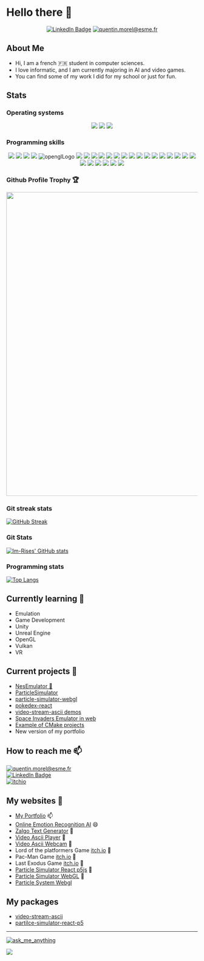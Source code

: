 # Hello there 👋

<!-- Docs for Readme APi display -->
<!-- 
https://github.com/anuraghazra/github-readme-stats
https://dev.to/envoy_/150-badges-for-github-pnk
https://github.com/ryo-ma/github-profile-trophy
https://github-readme-streak-stats.herokuapp.com/demo/?user=Im-Rises&theme=dark&hide_border=true&date_format=&locale=en&properties=background
https://www.profileme.dev/create-profile
-->

<p align="center">
    <a href="https://www.linkedin.com/in/quentin-morel-630b4215a/"><img src="https://img.shields.io/badge/LinkedIn-0077B5?style=for-the-badge&logo=linkedin&logoColor=white" alt="LinkedIn Badge"></a>
    <a href="mailto:quentin.morel@esme.fr"><img src="https://img.shields.io/badge/Microsoft_Outlook-0078D4?style=for-the-badge&logo=microsoft-outlook&logoColor=white" alt="quentin.morel@esme.fr"></a>
</p>

## About Me 

- Hi, I am a french 🇫🇷 student in computer sciences.  
- I love informatic, and I am currently majoring in AI and video games.
- You can find some of my work I did for my school or just for fun.

## Stats

### Operating systems

<p align='center'>
    <img src="https://img.shields.io/badge/Windows-0078D6?style=for-the-badge&logo=windows&logoColor=white">
    <img src="https://img.shields.io/badge/Ubuntu-E95420?style=for-the-badge&logo=ubuntu&logoColor=white">
    <img src="https://img.shields.io/badge/Android-3DDC84?style=for-the-badge&logo=android&logoColor=white">
</p>

### Programming skills

<p align="center">
<img src="https://img.shields.io/badge/GIT-E44C30?style=for-the-badge&logo=git&logoColor=white">
<img src="https://img.shields.io/badge/C-00599C?style=for-the-badge&logo=c&logoColor=white">
<img src="https://img.shields.io/badge/C%2B%2B-00599C?style=for-the-badge&logo=c%2B%2B&logoColor=white">
<img src="https://img.shields.io/badge/C%23-239120?style=for-the-badge&logo=c-sharp&logoColor=white">
<img src="https://img.shields.io/badge/OpenGL-FFFFFF?style=for-the-badge&logo=opengl" alt="openglLogo"/>
<img src="https://img.shields.io/badge/Rust-000000?style=for-the-badge&logo=rust&logoColor=white">
<img src="https://img.shields.io/badge/Python-3776AB?style=for-the-badge&logo=python&logoColor=white">
<img src="https://img.shields.io/badge/Java-ED8B00?style=for-the-badge&logo=java&logoColor=white">
<img src="https://img.shields.io/badge/HTML5-E34F26?style=for-the-badge&logo=html5&logoColor=white">
<img src="https://img.shields.io/badge/Sass-CC6699?style=for-the-badge&logo=sass&logoColor=white">    
<img src="https://img.shields.io/badge/CSS3-1572B6?style=for-the-badge&logo=css3&logoColor=white">
<img src="https://img.shields.io/badge/PHP-777BB4?style=for-the-badge&logo=php&logoColor=white">
<img src="https://img.shields.io/badge/React-20232A?style=for-the-badge&logo=react&logoColor=61DAFB">
<img src="https://img.shields.io/badge/TypeScript-007ACC?style=for-the-badge&logo=typescript&logoColor=white">
<img src="https://img.shields.io/badge/JavaScript-323330?style=for-the-badge&logo=javascript&logoColor=F7DF1E">
<img src="https://camo.githubusercontent.com/6a8b20fc1ddb794223a4367e9335b7b61e493bb0a5f12ee034aa2b73644a12db/68747470733a2f2f696d672e736869656c64732e696f2f62616467652f626c617a6f722d2532333531324244342e7376673f267374796c653d666f722d7468652d6261646765266c6f676f3d626c617a6f72266c6f676f436f6c6f723d7768697465">
<img src="https://img.shields.io/badge/Node.js-43853D?style=for-the-badge&logo=node.js&logoColor=white">
<img src="https://img.shields.io/badge/SQLite-07405E?style=for-the-badge&logo=sqlite&logoColor=white">
<img src="https://img.shields.io/badge/Shell_Script-121011?style=for-the-badge&logo=gnu-bash&logoColor=white">
<img src="https://img.shields.io/badge/Unity-100000?style=for-the-badge&logo=unity&logoColor=white">
<img src="https://img.shields.io/badge/-Unreal%20Engine-313131?style=for-the-badge&logo=unreal-engine&logoColor=white">
<img src="https://img.shields.io/badge/Dart-0175C2?style=for-the-badge&logo=dart&logoColor=white">
<img src="https://img.shields.io/badge/Flutter-02569B?style=for-the-badge&logo=flutter&logoColor=white">
<img src="https://img.shields.io/badge/Markdown-000000?style=for-the-badge&logo=markdown&logoColor=white">
<img src="https://img.shields.io/badge/Overleaf-47A141?style=for-the-badge&logo=Overleaf&logoColor=white">
<img src="https://camo.githubusercontent.com/87f8b4bfb89380f96a10d753be68a6d8d214160f908af4487557b20083ffc601/68747470733a2f2f696d672e736869656c64732e696f2f62616467652f4c615465582d3437413134313f7374796c653d666f722d7468652d6261646765266c6f676f3d4c61546558266c6f676f436f6c6f723d7768697465">    
<img src="https://www.mathworks.com/matlabcentral/images/matlab-file-exchange.svg">
</p>

<!--
### Github commits

<a href="http://www.github.com/Im-Rises"><img src="https://activity-graph.herokuapp.com/graph?username=Im-Rises&bg_color=1a1b27&color=ffffff&line=0891b2&point=ffffff&area_color=1c1917&area=true&hide_border=true&custom_title=GitHub%20Commits%20Graph" alt="GitHub Commits Graph" /></a>
-->

### Github Profile Trophy 🏆

<a href="https://github.com/Im-Rises?tab=repositories">
  <img width=800 src="https://github-profile-trophy.vercel.app/?username=Im-Rises&column=8&theme=gruvbox&no-frame=true"/>
</a>

### Git streak stats

[![GitHub Streak](https://github-readme-streak-stats.herokuapp.com?user=Im-Rises&theme=tokyonight&hide_border=true)](https://github.com/Im-Rises?tab=repositories)

### Git Stats

[![Im-Rises' GitHub stats](https://github-readme-stats.vercel.app/api?username=Im-Rises&show_icons=true&count_private=true&hide_border=true&theme=tokyonight)](https://github.com/Im-Rises)
<!--<img align="center" src="https://github-readme-stats.vercel.app/api?username=Im-Rises&show_icons=true&count_private=true&theme=tokyonight">-->

### Programming stats

[![Top Langs](https://github-readme-stats.vercel.app/api/top-langs/?username=Im-Rises&langs_count=10&hide=Objective-C,html,css,assembly,php,dart,scss,java,jupyter%20notebook&layout=compact&hide_border=true&theme=tokyonight)](https://github.com/Im-Rises?tab=repositories)

## Currently learning 🌱

- Emulation
- Game Development
- Unity
- Unreal Engine
- OpenGL
- Vulkan
- VR

## Current projects 🔭

- <a href="https://github.com/Im-Rises/NesEmulator">NesEmulator 👾</a>
- <a href="https://github.com/Im-Rises/ParticleSimulator">ParticleSimulator</a>
- <a href="https://github.com/Im-Rises/particle-simulator-webgl">particle-simulator-webgl</a>
- <a href="https://github.com/Im-Rises/pokedex-react">pokedex-react</a>
- <a href="https://github.com/Im-Rises/video-stream-ascii">video-stream-ascii demos</a>
- <a href="https://github.com/Im-Rises/space-invaders-arcade-emulator">Space Invaders Emulator in web</a>
- <a href="https://github.com/Im-Rises/CMake-Cpp-Library-Example">Example of CMake projects</a>
- New version of my portfolio

## How to reach me 📫

<a href="mailto:quentin.morel@esme.fr"><img src="https://img.shields.io/badge/Microsoft_Outlook-0078D4?style=for-the-badge&logo=microsoft-outlook&logoColor=white" alt="quentin.morel@esme.fr"></a>  
<a href="https://www.linkedin.com/in/quentin-morel-630b4215a/"><img src="https://img.shields.io/badge/LinkedIn-0077B5?style=for-the-badge&logo=linkedin&logoColor=white" alt="LinkedIn Badge"></a>  
<a href="https://im-rises.itch.io"><img src="https://img.shields.io/badge/Itch.io-FA5C5C?style=for-the-badge&logo=itchdotio&logoColor=white" alt="itchio"></a>

## My websites 💬

- [My Portfolio](https://im-rises.github.io) 📫
- [Online Emotion Recognition AI](https://github.com/Im-Rises/emotion-recognition-website) 😄
- [Zalgo Text Generator](https://im-rises.github.io/zalgo-generator/) 💬
- [Video Ascii Player](https://im-rises.github.io/video-stream-ascii-player/) 🤔
- [Video Ascii Webcam](https://im-rises.github.io/video-stream-ascii-webcam/) 🤔
- Lord of the platformers Game [itch.io](https://im-rises.itch.io/platformer-king) 👾
- Pac-Man Game [itch.io](https://im-rises.github.io/PacManUnity/) 👾
- Last Exodus Game [itch.io](https://fromiel.itch.io/le-dernier-exode) 👾
- [Particle Simulator React p5js](https://im-rises.github.io/particle-simulator-react-p5-website) 🌟
- [Particle Simulator WebGL](https://im-rises.github.io/particle-simulator-webgl) 🌟
- [Particle System Webgl](https://im-rises.github.io/particle-system-webgl)

## My packages

- [video-stream-ascii](https://www.npmjs.com/package/video-stream-ascii)
- [partilce-simulator-react-p5](https://www.npmjs.com/package/particle-simulator-react-p5)

---

<a href="mailto:quentin.morel@esme.fr"><img src="https://img.shields.io/badge/Ask%20me-anything-1abc9c.svg" alt="ask_me_anything"></a>

![](https://komarev.com/ghpvc/?username=Im-Rises)



<!--

## To do
Here are some ideas to get you started:

- 🔭 I’m currently working on ...
- 🌱 I’m currently learning ...
- 👯 I’m looking to collaborate on ...
- 🤔 I’m looking for help with ...
- 💬 Ask me about ...
- 📫 How to reach me: ...
- 😄 Pronouns: ...
- ⚡ Fun fact: ...
- ♾️
-->
